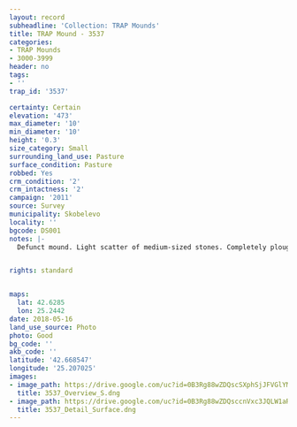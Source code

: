 ```yaml
---
layout: record
subheadline: 'Collection: TRAP Mounds'
title: TRAP Mound - 3537
categories:
- TRAP Mounds
- 3000-3999
header: no
tags:
- ''
trap_id: '3537'

certainty: Certain
elevation: '473'
max_diameter: '10'
min_diameter: '10'
height: '0.3'
size_category: Small
surrounding_land_use: Pasture
surface_condition: Pasture
robbed: Yes
crm_condition: '2'
crm_intactness: '2'
campaign: '2011'
source: Survey
municipality: Skobelevo
locality: ''
bgcode: DS001
notes: |-
  Defunct mound. Light scatter of medium-sized stones. Completely ploughed over.Very hard to determine if robbers' trench's are really robbers' trench's or remnants from past agricultural activity. Severely dame=aged from agricultural activity.


rights: standard


maps:
  lat: 42.6285
  lon: 25.2442
date: 2018-05-16
land_use_source: Photo
photo: Good
bg_code: ''
akb_code: ''
latitude: '42.668547'
longitude: '25.207025'
images:
- image_path: https://drive.google.com/uc?id=0B3Rg88wZDQscSXphSjJFVGlYMEU
  title: 3537_Overview_S.dng
- image_path: https://drive.google.com/uc?id=0B3Rg88wZDQsccnVxc3JQLW1aR0k
  title: 3537_Detail_Surface.dng
---
```

